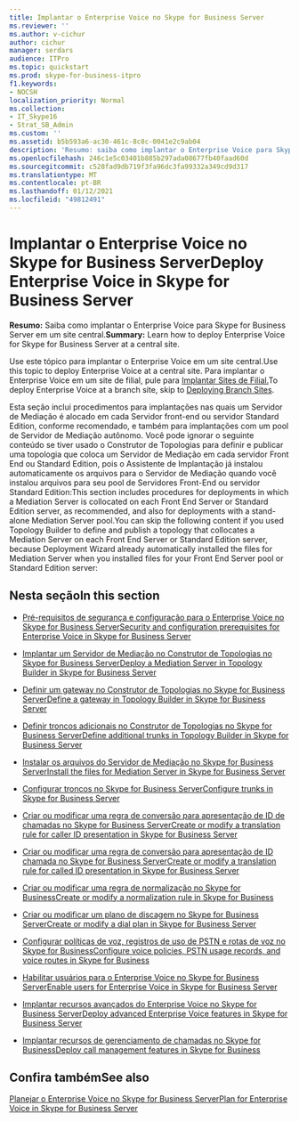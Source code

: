 ```yaml
---
title: Implantar o Enterprise Voice no Skype for Business Server
ms.reviewer: ''
ms.author: v-cichur
author: cichur
manager: serdars
audience: ITPro
ms.topic: quickstart
ms.prod: skype-for-business-itpro
f1.keywords:
- NOCSH
localization_priority: Normal
ms.collection:
- IT_Skype16
- Strat_SB_Admin
ms.custom: ''
ms.assetid: b5b593a6-ac30-461c-8c8c-0041e2c9ab04
description: 'Resumo: saiba como implantar o Enterprise Voice para Skype for Business Server em um site central.'
ms.openlocfilehash: 246c1e5c03401b885b297ada08677fb40faad60d
ms.sourcegitcommit: c528fad9db719f3fa96dc3fa99332a349cd9d317
ms.translationtype: MT
ms.contentlocale: pt-BR
ms.lasthandoff: 01/12/2021
ms.locfileid: "49812491"
---
```

# <a name="deploy-enterprise-voice-in-skype-for-business-server"></a><span data-ttu-id="de3c5-103">Implantar o Enterprise Voice no Skype for Business Server</span><span class="sxs-lookup"><span data-stu-id="de3c5-103">Deploy Enterprise Voice in Skype for Business Server</span></span>

<span data-ttu-id="de3c5-104">**Resumo:** Saiba como implantar o Enterprise Voice para Skype for Business Server em um site central.</span><span class="sxs-lookup"><span data-stu-id="de3c5-104">**Summary:** Learn how to deploy Enterprise Voice for Skype for Business Server at a central site.</span></span>

<span data-ttu-id="de3c5-105">Use este tópico para implantar o Enterprise Voice em um site central.</span><span class="sxs-lookup"><span data-stu-id="de3c5-105">Use this topic to deploy Enterprise Voice at a central site.</span></span> <span data-ttu-id="de3c5-106">Para implantar o Enterprise Voice em um site de filial, pule para [Implantar Sites de Filial.](https://technet.microsoft.com/library/1475dee0-66ae-4ee5-b6f1-7409b4bbff45.aspx)</span><span class="sxs-lookup"><span data-stu-id="de3c5-106">To deploy Enterprise Voice at a branch site, skip to [Deploying Branch Sites](https://technet.microsoft.com/library/1475dee0-66ae-4ee5-b6f1-7409b4bbff45.aspx).</span></span>

<span data-ttu-id="de3c5-107">Esta seção inclui procedimentos para implantações nas quais um Servidor de Mediação é alocado em cada Servidor front-end ou servidor Standard Edition, conforme recomendado, e também para implantações com um pool de Servidor de Mediação autônomo. Você pode ignorar o seguinte conteúdo se tiver usado o Construtor de Topologias para definir e publicar uma topologia que coloca um Servidor de Mediação em cada servidor Front End ou Standard Edition, pois o Assistente de Implantação já instalou automaticamente os arquivos para o Servidor de Mediação quando você instalou arquivos para seu pool de Servidores Front-End ou servidor Standard Edition:</span><span class="sxs-lookup"><span data-stu-id="de3c5-107">This section includes procedures for deployments in which a Mediation Server is collocated on each Front End Server or Standard Edition server, as recommended, and also for deployments with a stand-alone Mediation Server pool.You can skip the following content if you used Topology Builder to define and publish a topology that collocates a Mediation Server on each Front End Server or Standard Edition server, because Deployment Wizard already automatically installed the files for Mediation Server when you installed files for your Front End Server pool or Standard Edition server:</span></span>
## <a name="in-this-section"></a><span data-ttu-id="de3c5-108">Nesta seção</span><span class="sxs-lookup"><span data-stu-id="de3c5-108">In this section</span></span>

- [<span data-ttu-id="de3c5-109">Pré-requisitos de segurança e configuração para o Enterprise Voice no Skype for Business Server</span><span class="sxs-lookup"><span data-stu-id="de3c5-109">Security and configuration prerequisites for Enterprise Voice in Skype for Business Server</span></span>](enterprise-voice-security.md)

- [<span data-ttu-id="de3c5-110">Implantar um Servidor de Mediação no Construtor de Topologias no Skype for Business Server</span><span class="sxs-lookup"><span data-stu-id="de3c5-110">Deploy a Mediation Server in Topology Builder in Skype for Business Server</span></span>](deploy-a-mediation-server.md)

- [<span data-ttu-id="de3c5-111">Definir um gateway no Construtor de Topologias no Skype for Business Server</span><span class="sxs-lookup"><span data-stu-id="de3c5-111">Define a gateway in Topology Builder in Skype for Business Server</span></span>](define-a-gateway.md)

- [<span data-ttu-id="de3c5-112">Definir troncos adicionais no Construtor de Topologias no Skype for Business Server</span><span class="sxs-lookup"><span data-stu-id="de3c5-112">Define additional trunks in Topology Builder in Skype for Business Server</span></span>](define-additional-trunks.md)

- [<span data-ttu-id="de3c5-113">Instalar os arquivos do Servidor de Mediação no Skype for Business Server</span><span class="sxs-lookup"><span data-stu-id="de3c5-113">Install the files for Mediation Server in Skype for Business Server</span></span>](install-mediation-server.md)

- [<span data-ttu-id="de3c5-114">Configurar troncos no Skype for Business Server</span><span class="sxs-lookup"><span data-stu-id="de3c5-114">Configure trunks in Skype for Business Server</span></span>](configure-trunks.md)

- [<span data-ttu-id="de3c5-115">Criar ou modificar uma regra de conversão para apresentação de ID de chamadas no Skype for Business Server</span><span class="sxs-lookup"><span data-stu-id="de3c5-115">Create or modify a translation rule for caller ID presentation in Skype for Business Server</span></span>](caller-id-presentation-rules.md)

- [<span data-ttu-id="de3c5-116">Criar ou modificar uma regra de conversão para apresentação de ID chamada no Skype for Business Server</span><span class="sxs-lookup"><span data-stu-id="de3c5-116">Create or modify a translation rule for called ID presentation in Skype for Business Server</span></span>](called-id-presentation-rules.md)

- [<span data-ttu-id="de3c5-117">Criar ou modificar uma regra de normalização no Skype for Business</span><span class="sxs-lookup"><span data-stu-id="de3c5-117">Create or modify a normalization rule in Skype for Business</span></span>](normalization-rules.md)

- [<span data-ttu-id="de3c5-118">Criar ou modificar um plano de discagem no Skype for Business Server</span><span class="sxs-lookup"><span data-stu-id="de3c5-118">Create or modify a dial plan in Skype for Business Server</span></span>](dial-plans.md)

- [<span data-ttu-id="de3c5-119">Configurar políticas de voz, registros de uso de PSTN e rotas de voz no Skype for Business</span><span class="sxs-lookup"><span data-stu-id="de3c5-119">Configure voice policies, PSTN usage records, and voice routes in Skype for Business</span></span>](voice-and-pstn.md)

- [<span data-ttu-id="de3c5-120">Habilitar usuários para o Enterprise Voice no Skype for Business Server</span><span class="sxs-lookup"><span data-stu-id="de3c5-120">Enable users for Enterprise Voice in Skype for Business Server</span></span>](enable-users-for-enterprise-voice.md)

- [<span data-ttu-id="de3c5-121">Implantar recursos avançados do Enterprise Voice no Skype for Business Server</span><span class="sxs-lookup"><span data-stu-id="de3c5-121">Deploy advanced Enterprise Voice features in Skype for Business Server</span></span>](deploy-advanced-enterprise-voice-features.md)

- [<span data-ttu-id="de3c5-122">Implantar recursos de gerenciamento de chamadas no Skype for Business</span><span class="sxs-lookup"><span data-stu-id="de3c5-122">Deploy call management features in Skype for Business</span></span>](deploy-call-management-features.md)

## <a name="see-also"></a><span data-ttu-id="de3c5-123">Confira também</span><span class="sxs-lookup"><span data-stu-id="de3c5-123">See also</span></span>

[<span data-ttu-id="de3c5-124">Planejar o Enterprise Voice no Skype for Business Server</span><span class="sxs-lookup"><span data-stu-id="de3c5-124">Plan for Enterprise Voice in Skype for Business Server</span></span>](../../plan-your-deployment/enterprise-voice-solution/enterprise-voice.md)

